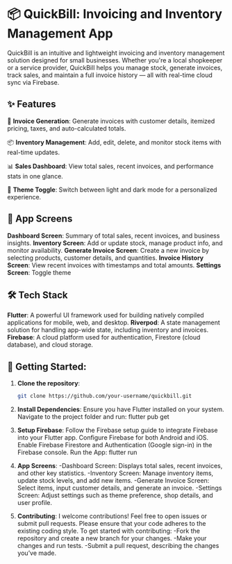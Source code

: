 # 📦 **QuickBill: Invoicing and Inventory Management App**

QuickBill is an intuitive and lightweight invoicing and inventory management solution designed for small businesses. Whether you're a local shopkeeper or a service provider, QuickBill helps you manage stock, generate invoices, track sales, and maintain a full invoice history — all with real-time cloud sync via Firebase.

## ✨ **Features**

🧾 **Invoice Generation**:
Generate invoices with customer details, itemized pricing, taxes, and auto-calculated totals.

📦 **Inventory Management**:
Add, edit, delete, and monitor stock items with real-time updates.

📊 **Sales Dashboard**:
View total sales, recent invoices, and performance stats in one glance.

🌙 **Theme Toggle**:
Switch between light and dark mode for a personalized experience.

## 📱 **App Screens**

**Dashboard Screen**:
Summary of total sales, recent invoices, and business insights.
**Inventory Screen**:
Add or update stock, manage product info, and monitor availability.
**Generate Invoice Screen**:
Create a new invoice by selecting products, customer details, and quantities.
**Invoice History Screen**:
View recent invoices with timestamps and total amounts.
**Settings Screen**:
Toggle theme

## 🛠️ **Tech Stack**

**Flutter**: A powerful UI framework used for building natively compiled applications for mobile, web, and desktop.
**Riverpod**: A state management solution for handling app-wide state, including inventory and invoices.
**Firebase**: A cloud platform used for authentication, Firestore (cloud database), and cloud storage.

## 🚀 **Getting Started**:

1. **Clone the repository**:
   ```bash
   git clone https://github.com/your-username/quickbill.git


2. **Install Dependencies**:
    Ensure you have Flutter installed on your system.
    Navigate to the project folder and run:
    flutter pub get

3. **Setup Firebase**:
    Follow the Firebase setup guide to integrate Firebase into your Flutter app.
    Configure Firebase for both Android and iOS.
    Enable Firebase Firestore and Authentication (Google sign-in) in the Firebase console.
    Run the App:
    flutter run

4. **App Screens**:
    -Dashboard Screen: Displays total sales, recent invoices, and other key statistics.
    -Inventory Screen: Manage inventory items, update stock levels, and add new items.
    -Generate Invoice Screen: Select items, input customer details, and generate an invoice.
    -Settings Screen: Adjust settings such as theme preference, shop details, and user profile.

5. **Contributing**:
    I welcome contributions! Feel free to open issues or submit pull requests. Please ensure that your code adheres to the existing coding style.
    To get started with contributing:
    -Fork the repository and create a new branch for your changes.
    -Make your changes and run tests.
    -Submit a pull request, describing the changes you’ve made.